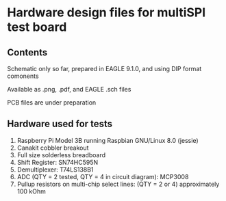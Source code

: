 # Hardware design files for multiSPI test board

## Contents
Schematic only so far, prepared in EAGLE 9.1.0, and using DIP format comonents

Available as .png, .pdf, and EAGLE .sch files

PCB files are under preparation

## Hardware used for tests

1. Raspberry Pi Model 3B running Raspbian GNU/Linux 8.0 (jessie)
2. Canakit cobbler breakout 
3. Full size solderless breadboard
4. Shift Register: SN74HC595N
5. Demultiplexer: T74LS138B1
6. ADC (QTY = 2 tested, QTY = 4 in circuit diagram): MCP3008
7. Pullup resistors on multi-chip select lines: (QTY = 2 or 4) approximately 100 kOhm
